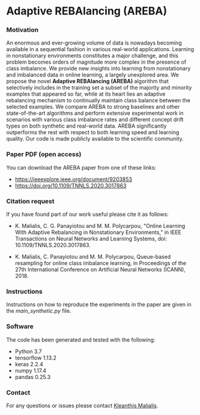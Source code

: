 # Adaptive REBAlancing (AREBA)

### Motivation
An enormous and ever-growing volume of data is nowadays becoming available in a sequential fashion in various real-world applications. Learning in nonstationary environments constitutes a major challenge, and this problem becomes orders of magnitude more complex in the presence of class imbalance. We provide new insights into learning from nonstationary and imbalanced data in online learning, a largely unexplored area. We propose the novel **Adaptive REBAlancing (AREBA)** algorithm that selectively includes in the training set a subset of the majority and minority examples that appeared so far, while at its heart lies an adaptive rebalancing mechanism to continually maintain class balance between the selected examples. We compare AREBA to strong baselines and other state-of-the-art algorithms and perform extensive experimental work in scenarios with various class imbalance rates and different concept drift types on both synthetic and real-world data. AREBA significantly outperforms the rest with respect to both learning speed and learning quality. Our code is made publicly available to the scientific community.

### Paper PDF (open access)
You can download the AREBA paper from one of these links:
- https://ieeexplore.ieee.org/document/9203853
- https://doi.org/10.1109/TNNLS.2020.3017863

### Citation request
If you have found part of our work useful please cite it as follows:

- K. Malialis, C. G. Panayiotou and M. M. Polycarpou, "Online Learning With Adaptive Rebalancing in Nonstationary Environments," in IEEE Transactions on Neural Networks and Learning Systems, doi: 10.1109/TNNLS.2020.3017863.

- K. Malialis, C. Panayiotou and M. M. Polycarpou, Queue-based resampling for online class imbalance learning, in Proceedings of the 27th International Conference on Artificial Neural Networks (ICANN), 2018.

### Instructions
Instructions on how to reproduce the experiments in the paper are given in the *main_synthetic.py* file.

### Software
The code has been generated and tested with the following:
- Python 3.7
- tensorflow 1.13.2
- keras 2.2.4
- numpy 1.17.4
- pandas 0.25.3

### Contact
For any questions or issues please contact [Kleanthis Malialis](https://malialis.bitbucket.io/).
